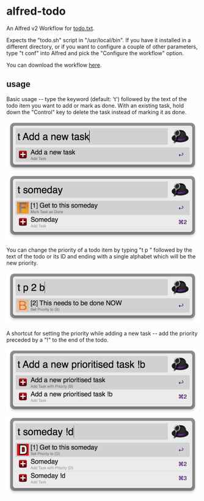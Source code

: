 alfred-todo
===========

An Alfred v2 Workflow for [todo.txt](http://todotxt.com/).

Expects the "todo.sh" script in "/usr/local/bin".  If you have it installed in a
different directory, or if you want to configure a couple of other parameters,
type "t conf" into Alfred and pick the "Configure the workflow" option.

You can download the workflow [here](https://github.com/venkytv/alfred-todo/raw/master/Alfred-TODO.alfredworkflow).

usage
-----

Basic usage -- type the keyword (default: 't') followed by the text of the todo
item you want to add or mark as done.  With an existing task, hold down the
"Control" key to delete the task instead of marking it as done.

![Add Task](/screenshots/add-task.png?raw=true)
![Mark as Done](/screenshots/mark-as-done.png?raw=true)

You can change the priority of a todo item by typing "t p " followed by the text
of the todo or its ID and ending with a single alphabet which will be the new
priority.

![Reprioritise](/screenshots/reprioritise-alt.png?raw=true)

A shortcut for setting the priority while adding a new task -- add the priority
preceded by a "!" to the end of the todo.

![Add Prioritised Task](/screenshots/add-prioritised-task.png?raw=true)
![Reprioritise](/screenshots/reprioritise.png?raw=true)
